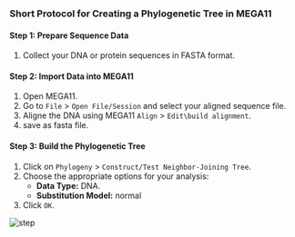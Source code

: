 ### Short Protocol for Creating a Phylogenetic Tree in MEGA11

#### Step 1: Prepare Sequence Data
1. Collect your DNA or protein sequences in FASTA format.

#### Step 2: Import Data into MEGA11
1. Open MEGA11.
2. Go to `File` > `Open File/Session` and select your aligned sequence file.
3. Aligne the DNA using MEGA11 `Align` > `Edit\build alignment`.
4. save as fasta file.

#### Step 3: Build the Phylogenetic Tree
1. Click on `Phylogeny` > `Construct/Test Neighbor-Joining Tree`.
2. Choose the appropriate options for your analysis:
   - **Data Type:** DNA.
   - **Substitution Model:** normal
3. Click `OK`.

![step](images/tree.jpeg)
